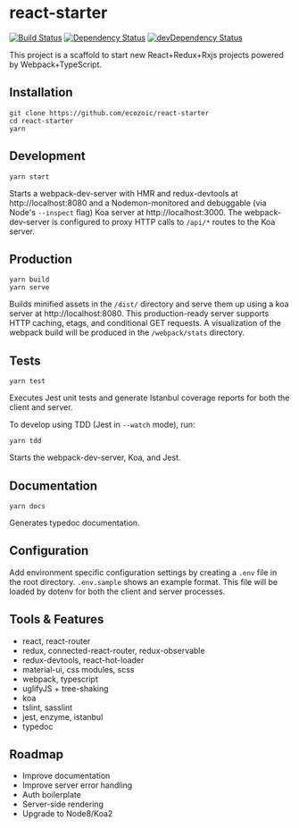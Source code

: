 # react-starter
[![Build Status](https://travis-ci.org/ecozoic/react-starter.svg?branch=master)](https://travis-ci.org/ecozoic/react-starter) [![Dependency Status](https://david-dm.org/ecozoic/react-starter.svg)](https://david-dm.org/ecozoic/react-starter) [![devDependency Status](https://david-dm.org/ecozoic/react-starter/dev-status.png)](https://david-dm.org/ecozoic/react-starter?type=dev)

This project is a scaffold to start new React+Redux+Rxjs projects powered by Webpack+TypeScript.

## Installation
```
git clone https://github.com/ecozoic/react-starter
cd react-starter
yarn
```

## Development
```
yarn start
```

Starts a webpack-dev-server with HMR and redux-devtools at http://localhost:8080 and a Nodemon-monitored and debuggable (via Node's ```--inspect``` flag) Koa server at http://localhost:3000. 
The webpack-dev-server is configured to proxy HTTP calls to `/api/*` routes to the Koa server.

## Production
```
yarn build
yarn serve
```

Builds minified assets in the `/dist/` directory and serve them up using a koa server at http://localhost:8080. 
This production-ready server supports HTTP caching, etags, and conditional GET requests. 
A visualization of the webpack build will be produced in the `/webpack/stats` directory. 

## Tests
```
yarn test
```

Executes Jest unit tests and generate Istanbul coverage reports for both the client and server.

To develop using TDD (Jest in ```--watch``` mode), run:
```
yarn tdd
```
Starts the webpack-dev-server, Koa, and Jest.

## Documentation
```
yarn docs
```

Generates typedoc documentation.

## Configuration
Add environment specific configuration settings by creating a `.env` file in the root directory. `.env.sample` shows an example format. 
This file will be loaded by dotenv for both the client and server processes. 

## Tools & Features
* react, react-router
* redux, connected-react-router, redux-observable
* redux-devtools, react-hot-loader
* material-ui, css modules, scss
* webpack, typescript
* uglifyJS + tree-shaking
* koa
* tslint, sasslint
* jest, enzyme, istanbul
* typedoc

## Roadmap
* Improve documentation
* Improve server error handling
* Auth boilerplate
* Server-side rendering
* Upgrade to Node8/Koa2